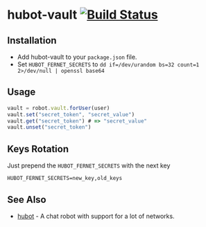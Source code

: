 # hubot-vault [![Build Status](https://travis-ci.org/ys/hubot-vault.png?branch=master)](https://travis-ci.org/ys/hubot-vault)

## Installation

* Add hubot-vault to your `package.json` file.
* Set `HUBOT_FERNET_SECRETS` to `dd if=/dev/urandom bs=32 count=1 2>/dev/null | openssl base64`

## Usage

``` javascript
vault = robot.vault.forUser(user)
vault.set("secret_token", "secret_value")
vault.get("secret_token") # => "secret_value"
vault.unset("secret_token")
```

## Keys Rotation

Just prepend the `HUBOT_FERNET_SECRETS` with the next key

```
HUBOT_FERNET_SECRETS=new_key,old_keys
```

## See Also

* [hubot](https://github.com/github/hubot) - A chat robot with support for a lot of networks.
